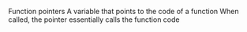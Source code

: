 Function pointers
A variable that points to the code of a function
When called, the pointer essentially calls the function code
